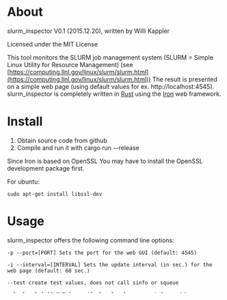 # About

slurm_inspector V0.1 (2015.12.20), written by Willi Kappler

Licensed under the MIT License

This tool monitors the SLURM job management system (SLURM = Simple Linux Utility for Resource Management)
(see [https://computing.llnl.gov/linux/slurm/slurm.html](https://computing.llnl.gov/linux/slurm/slurm.html))
The result is presented on a simple web page (using default values for ex. http://localhost:4545).
slurm_inspector is completely written in [Rust](https://www.rust-lang.org/) using the [Iron](http://ironframework.io/) web framework.

# Install

1. Obtain source code from github
2. Compile and run it with
    cargo run --release

Since Iron is based on OpenSSL You may have to install the OpenSSL development package first.

For ubuntu:

    sudo apt-get install libssl-dev

# Usage

slurm_inspector offers the following command line options:

    -p --port=[PORT] Sets the port for the web GUI (default: 4545)

    -i --interval=[INTERVAL] Sets the update interval (in sec.) for the web page (default: 60 sec.)

    --test create test values, does not call sinfo or squeue

    --loglevel=[LOGLEVEL] specify log level: error, info or debug

For example:

    cargo run --release -- -p 1234 -i 120

will run slurm_inspector listening on port 1234 and refreshing the SLURM status every 120 seconds.
Start your web browser and go to http://localhost:1234 (or http://myserver.com:1234)

The file "slurm_inspector.conf" contains an example ubuntu service configuration (and some comments on how to install it)

# TODO
- Use https instead of http
- Use login mechanism (user name and password)
- Use HTML template mechanism (HandleBars, Roustache, ...)
- Show more SLURM information values (accounting, etc.)
- Add some fancy charts and shiny CSS
- Maybe some interaction with JavaScript
- Clean up code (better error handling, ...)
- More test cases
- Better documentation
- Maybe use libslurm instead of parsing output of "sinfo" and "squeue"

Any feedback is welcome! If you have any ideas or an important feature is missing or if you found a bug let me know.
